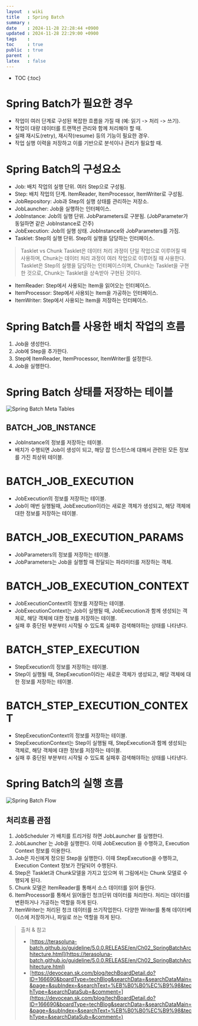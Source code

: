 ```yaml
---
layout  : wiki
title   : Spring Batch
summary : 
date    : 2024-11-28 22:28:44 +0900
updated : 2024-11-28 22:29:00 +0900
tags    : 
toc     : true
public  : true
parent  : 
latex   : false
---
```

* TOC
{:toc}

# Spring Batch가 필요한 경우
- 작업이 여러 단계로 구성된 복잡한 흐름을 가질 때 (예: 읽기 -> 처리 -> 쓰기).
- 작업이 대량 데이터를 트랜잭션 관리와 함께 처리해야 할 때.
- 실패 재시도(retry), 재시작(resume) 등의 기능이 필요한 경우.
- 작업 실행 이력을 저장하고 이를 기반으로 분석이나 관리가 필요할 때.

# Spring Batch의 구성요소
- Job: 배치 작업의 실행 단위. 여러 Step으로 구성됨.
- Step: 배치 작업의 단계. ItemReader, ItemProcessor, ItemWriter로 구성됨.
- JobRepository: Job과 Step의 실행 상태를 관리하는 저장소.
- JobLauncher: Job을 실행하는 인터페이스.
- JobInstance: Job의 실행 단위. JobParameters로 구분됨. (JobParameter가 동일하면 같은 JobInstance로 간주)
- JobExecution: Job의 실행 상태. JobInstance와 JobParameters를 가짐. 
- Tasklet: Step의 실행 단위. Step의 실행을 담당하는 인터페이스. 
> Tasklet vs Chunk
> Tasklet은 데이터 처리 과정이 단일 작업으로 이루어질 때 사용하며, Chunk는 데이터 처리 과정이 여러 작업으로 이루어질 때 사용한다.
> Tasklet은 Step의 실행을 담당하는 인터페이스이며, Chunk는 Tasklet을 구현한 것으로, Chunk는 Tasklet을 상속받아 구현된 것이다.

- ItemReader: Step에서 사용되는 Item을 읽어오는 인터페이스.
- ItemProcessor: Step에서 사용되는 Item을 가공하는 인터페이스.
- ItemWriter: Step에서 사용되는 Item을 저장하는 인터페이스.



# Spring Batch를 사용한 배치 작업의 흐름
1. Job을 생성한다.
2. Job에 Step을 추가한다.
3. Step에 ItemReader, ItemProcessor, ItemWriter를 설정한다.
4. Job을 실행한다.


# Spring Batch 상태를 저장하는 테이블
![Spring Batch Meta Tables](https://docs.spring.io/spring-batch/reference/_images/meta-data-erd.png)

##  BATCH_JOB_INSTANCE
- JobInstance의 정보를 저장하는 테이블.
- 배치가 수행되면 Job이 생성이 되고, 해당 잡 인스턴스에 대해서 관련된 모든 정보를 가진 최상위 테이블.

# BATCH_JOB_EXECUTION
- JobExecution의 정보를 저장하는 테이블.
- Job이 매번 실행될때, JobExecution이라는 새로운 객체가 생성되고, 해당 객체에 대한 정보를 저장하는 테이블.

# BATCH_JOB_EXECUTION_PARAMS
- JobParameters의 정보를 저장하는 테이블.
- JobParameters는 Job을 실행할 때 전달되는 파라미터를 저장하는 객체.

# BATCH_JOB_EXECUTION_CONTEXT
- JobExecutionContext의 정보를 저장하는 테이블.
- JobExecutionContext는 Job이 실행될 때, JobExecution과 함께 생성되는 객체로, 해당 객체에 대한 정보를 저장하는 테이블.
- 실패 후 중단된 부분부터 시작될 수 있도록 실패후 검색해야하는 상태를 나타낸다.

# BATCH_STEP_EXECUTION
- StepExecution의 정보를 저장하는 테이블.
- Step이 실행될 때, StepExecution이라는 새로운 객체가 생성되고, 해당 객체에 대한 정보를 저장하는 테이블.

# BATCH_STEP_EXECUTION_CONTEXT
- StepExecutionContext의 정보를 저장하는 테이블.
- StepExecutionContext는 Step이 실행될 때, StepExecution과 함께 생성되는 객체로, 해당 객체에 대한 정보를 저장하는 테이블.
- 실패 후 중단된 부분부터 시작될 수 있도록 실패후 검색해야하는 상태를 나타낸다.


# Spring Batch의 실행 흐름
![Spring Batch Flow](https://terasoluna-batch.github.io/guideline/5.0.0.RELEASE/en/images/ch02/SpringBatchArchitecture/Ch02_SpringBatchArchitecture_Architecture_ProcessFlow.png)

## 처리흐름 관점
1. JobScheduler 가 배치를 트리거링 하면 JobLauncher 를 실행한다.
2. JobLauncher 는 Job을 실행한다. 이때 JobExecution 을 수행하고, Execution Context 정보를 이용한다.
3. Job은 자신에게 정으된 Step을 실행한다. 이때 StepExecution을 수행하고, Execution Context 정보가 전달되어 수행된다.
4. Step은 Tasklet과 Chunk모델을 가지고 있으며 위 그림에서는 Chunk 모델로 수행되게 된다.
5. Chunk 모델은 ItemReader를 통해서 소스 데이터를 읽어 들인다.
6. ItemProcessor를 통해서 읽어들인 청크단위 데이터를 처리한다. 처리는 데이터를 변환하거나 가공하는 역할을 하게 된다.
7. ItemWriter는 처리된 청크 데이터를 쓰기작업한다. 다양한 Writer를 통해 데이터베이스에 저장하거나, 파일로 쓰는 역할을 하게 된다.

> 출처 & 참고
> - [https://terasoluna-batch.github.io/guideline/5.0.0.RELEASE/en/Ch02_SpringBatchArchitecture.html](https://terasoluna-batch.github.io/guideline/5.0.0.RELEASE/en/Ch02_SpringBatchArchitecture.html)
> - [https://devocean.sk.com/blog/techBoardDetail.do?ID=166690&boardType=techBlog&searchData=&searchDataMain=&page=&subIndex=&searchText=%EB%B0%B0%EC%B9%98&techType=&searchDataSub=&comment=](https://devocean.sk.com/blog/techBoardDetail.do?ID=166690&boardType=techBlog&searchData=&searchDataMain=&page=&subIndex=&searchText=%EB%B0%B0%EC%B9%98&techType=&searchDataSub=&comment=)
 